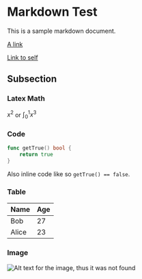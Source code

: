 # Markdown Test

This is a sample markdown document.

[A link](/parent.html)

[Link to self](/doc.md)

## Subsection

### Latex Math

$x^2$ or $\int_0^1 x^3$

### Code

```go
func getTrue() bool {
    return true
}
```

Also inline code like so `getTrue() == false`.

### Table

Name    | Age
--------|------
Bob     | 27
Alice   | 23

### Image

![Alt text for the image, thus it was not found](/a/b/c.jpg)
